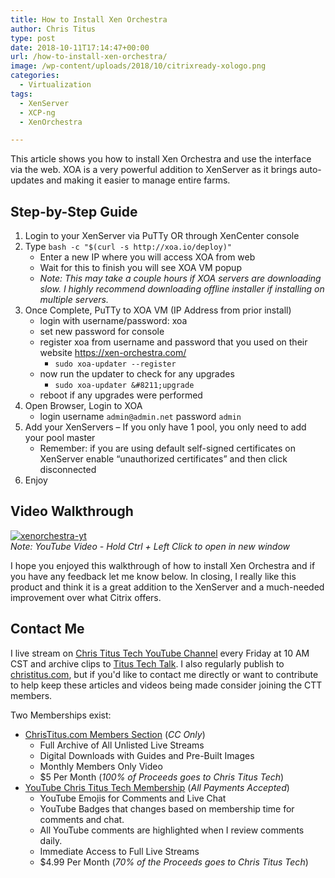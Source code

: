 ```yaml
---
title: How to Install Xen Orchestra
author: Chris Titus
type: post
date: 2018-10-11T17:14:47+00:00
url: /how-to-install-xen-orchestra/
image: /wp-content/uploads/2018/10/citrixready-xologo.png
categories:
  - Virtualization
tags:
  - XenServer
  - XCP-ng
  - XenOrchestra

---
```

This article shows you how to install Xen Orchestra and use the interface via the web. XOA is a very powerful addition to XenServer as it brings auto-updates and making it easier to manage entire farms.<!--more-->

## Step-by-Step Guide

  1. Login to your XenServer via PuTTy OR through XenCenter console
  2. Type `bash -c "$(curl -s http://xoa.io/deploy)"` 
      * Enter a new IP where you will access XOA from web
      * Wait for this to finish you will see XOA VM popup
      * _Note: This may take a couple hours if XOA servers are downloading slow. I highly recommend downloading offline installer if installing on multiple servers._
  3. Once Complete, PuTTy to XOA VM (IP Address from prior install) 
      * login with username/password: xoa
      * set new password for console
      * register xoa from username and password that you used on their website <https://xen-orchestra.com/> 
          * `sudo xoa-updater --register`
      * now run the updater to check for any upgrades 
          * `sudo xoa-updater &#8211;upgrade`
      * reboot if any upgrades were performed
  4. Open Browser, Login to XOA 
      * login username `admin@admin.net` password `admin`
  5. Add your XenServers &#8211; If you only have 1 pool, you only need to add your pool master 
      * Remember: if you are using default self-signed certificates on XenServer enable &#8220;unauthorized certificates&#8221; and then click disconnected
  6. Enjoy

## Video Walkthrough

[![xenorchestra-yt](https://img.youtube.com/vi/QU28LQ1CX7Q/0.jpg)](https://www.youtube.com/watch?v=QU28LQ1CX7Q)  
_Note: YouTube Video - Hold Ctrl + Left Click to open in new window_

I hope you enjoyed this walkthrough of how to install Xen Orchestra and if you have any feedback let me know below. In closing, I really like this product and think it is a great addition to the XenServer and a much-needed improvement over what Citrix offers.

## Contact Me

I live stream on [Chris Titus Tech YouTube Channel][1] every Friday at 10 AM CST and archive clips to [Titus Tech Talk][2]. I also regularly publish to [christitus.com][3], but if you'd like to contact me directly or want to contribute to help keep these articles and videos being made consider joining the CTT members. 

Two Memberships exist:
- [ChrisTitus.com Members Section][4] (_CC Only_)
  - Full Archive of All Unlisted Live Streams
  - Digital Downloads with Guides and Pre-Built Images
  - Monthly Members Only Video
  - $5 Per Month (_100% of Proceeds goes to Chris Titus Tech_)
- [YouTube Chris Titus Tech Membership][5] (_All Payments Accepted_)
  - YouTube Emojis for Comments and Live Chat
  - YouTube Badges that changes based on membership time for comments and chat.
  - All YouTube comments are highlighted when I review comments daily. 
  - Immediate Access to Full Live Streams
  - $4.99 Per Month (_70% of the Proceeds goes to Chris Titus Tech_)

 [1]: https://www.youtube.com/c/ChrisTitusTech
 [2]: https://www.youtube.com/c/ChrisTitusTechStreams
 [3]: https://christitus.com/
 [4]: https://portal.christitus.com
 [5]: https://links.christitus.com/join